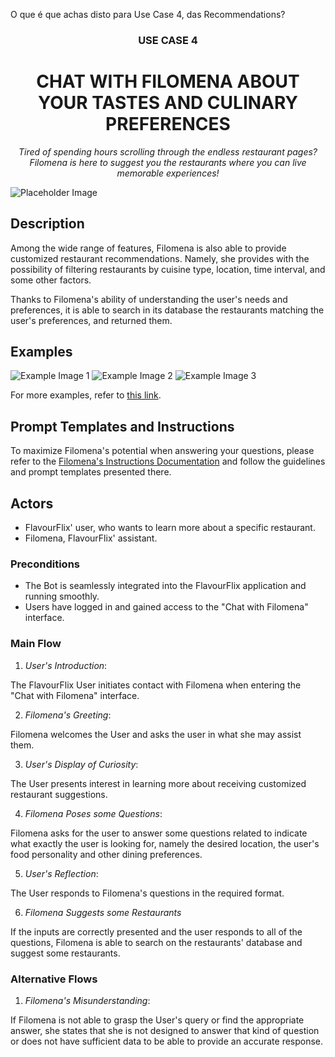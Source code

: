 O que é que achas disto para Use Case 4, das Recommendations? 

<div align="center"> 
  <h3>USE CASE 4</h3> 
  <h1> CHAT WITH FILOMENA ABOUT YOUR TASTES AND CULINARY PREFERENCES </h1> 
<p><em> Tired of spending hours scrolling through the endless restaurant pages? Filomena is here to suggest you the restaurants where you can live memorable experiences! </em></p> 

</div> 

![Placeholder Image](ext_images\pexels-elevate-1267320.jpg) 

## Description 

Among the wide range of features, Filomena is also able to provide customized restaurant recommendations. Namely, she provides with the possibility of filtering restaurants by cuisine type, location, time interval, and some other factors.  

Thanks to Filomena's ability of understanding the user's needs and preferences, it is able to search in its database the restaurants matching the user's preferences, and returned them. 

## Examples  
![Example Image 1](example_image_1_link) 
![Example Image 2](example_image_2_link) 
![Example Image 3](example_image_3_link) 

For more examples, refer to [this link](link_to_examples).  

## Prompt Templates and Instructions  

To maximize Filomena's potential when answering your questions, please refer to the [Filomena's Instructions Documentation](https://github.com/shaulleo/FlavourFlix/blob/main/Prompt%20Templates/Manual%20of%20Instructions%20and%20Prompt%20Templates.md) and follow the guidelines and prompt templates presented there. 

## Actors 

- FlavourFlix' user, who wants to learn more about a specific restaurant. 
- Filomena, FlavourFlix' assistant. 

### Preconditions 
- The Bot is seamlessly integrated into the FlavourFlix application and running smoothly. 
- Users have logged in and gained access to the "Chat with Filomena" interface. 

### Main Flow 
1. _User's Introduction_: 

The FlavourFlix User initiates contact with Filomena when entering the "Chat with Filomena" interface. 

2. _Filomena's Greeting_: 

Filomena welcomes the User and asks the user in what she may assist them. 

3. _User's Display of Curiosity_: 

The User presents interest in learning more about receiving customized restaurant suggestions. 

4. _Filomena Poses some Questions_: 

Filomena asks for the user to answer some questions related to indicate what exactly the user is looking for, namely the desired location, the user's food personality and other dining preferences.  

5. _User's Reflection_: 

The User responds to Filomena's questions in the required format. 

6. _Filomena Suggests some Restaurants_ 

If the inputs are correctly presented and the user responds to all of the questions, Filomena is able to search on the restaurants' database and suggest some restaurants. 

### Alternative Flows 
1. _Filomena's Misunderstanding_: 

If Filomena is not able to grasp the User's query or find the appropriate answer, she states that she is not designed to answer that kind of question or does not have sufficient data to be able to provide an accurate response.